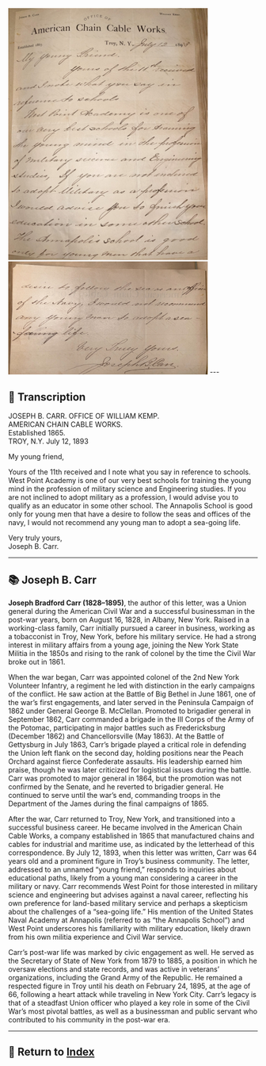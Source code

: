 <img src="assets/Carr_Letter_1.jpg" alt="Carr Letter" style="max-width: 80%; height: auto;"/>
<img src="assets/Carr_Letter_2.jpg" alt="Carr Letter" style="max-width: 80%; height: auto;"/>
---

## 📜 Transcription

JOSEPH B. CARR.                    OFFICE OF                    WILLIAM KEMP.  
AMERICAN CHAIN CABLE WORKS.  
Established 1865.  
TROY, N.Y. July 12, 1893  

My young friend,  

Yours of the 11th received and I note what you say in reference to schools. West Point Academy is one of our very best schools for training the young mind in the profession of military science and Engineering studies. If you are not inclined to adopt military as a profession, I would advise you to qualify as an educator in some other school. The Annapolis School is good only for young men that have a desire to follow the seas and offices of the navy, I would not recommend any young man to adopt a sea-going life.  

Very truly yours,  
Joseph B. Carr.  

---

## 📚 Joseph B. Carr

**Joseph Bradford Carr (1828–1895)**, the author of this letter, was a Union general during the American Civil War and a successful businessman in the post-war years, born on August 16, 1828, in Albany, New York. Raised in a working-class family, Carr initially pursued a career in business, working as a tobacconist in Troy, New York, before his military service. He had a strong interest in military affairs from a young age, joining the New York State Militia in the 1850s and rising to the rank of colonel by the time the Civil War broke out in 1861.  

When the war began, Carr was appointed colonel of the 2nd New York Volunteer Infantry, a regiment he led with distinction in the early campaigns of the conflict. He saw action at the Battle of Big Bethel in June 1861, one of the war’s first engagements, and later served in the Peninsula Campaign of 1862 under General George B. McClellan. Promoted to brigadier general in September 1862, Carr commanded a brigade in the III Corps of the Army of the Potomac, participating in major battles such as Fredericksburg (December 1862) and Chancellorsville (May 1863). At the Battle of Gettysburg in July 1863, Carr’s brigade played a critical role in defending the Union left flank on the second day, holding positions near the Peach Orchard against fierce Confederate assaults. His leadership earned him praise, though he was later criticized for logistical issues during the battle. Carr was promoted to major general in 1864, but the promotion was not confirmed by the Senate, and he reverted to brigadier general. He continued to serve until the war’s end, commanding troops in the Department of the James during the final campaigns of 1865.  

After the war, Carr returned to Troy, New York, and transitioned into a successful business career. He became involved in the American Chain Cable Works, a company established in 1865 that manufactured chains and cables for industrial and maritime use, as indicated by the letterhead of this correspondence. By July 12, 1893, when this letter was written, Carr was 64 years old and a prominent figure in Troy’s business community. The letter, addressed to an unnamed “young friend,” responds to inquiries about educational paths, likely from a young man considering a career in the military or navy. Carr recommends West Point for those interested in military science and engineering but advises against a naval career, reflecting his own preference for land-based military service and perhaps a skepticism about the challenges of a “sea-going life.” His mention of the United States Naval Academy at Annapolis (referred to as “the Annapolis School”) and West Point underscores his familiarity with military education, likely drawn from his own militia experience and Civil War service.  

Carr’s post-war life was marked by civic engagement as well. He served as the Secretary of State of New York from 1879 to 1885, a position in which he oversaw elections and state records, and was active in veterans’ organizations, including the Grand Army of the Republic. He remained a respected figure in Troy until his death on February 24, 1895, at the age of 66, following a heart attack while traveling in New York City. Carr’s legacy is that of a steadfast Union officer who played a key role in some of the Civil War’s most pivotal battles, as well as a businessman and public servant who contributed to his community in the post-war era.  

---

## 🔗 Return to [Index](index.md)